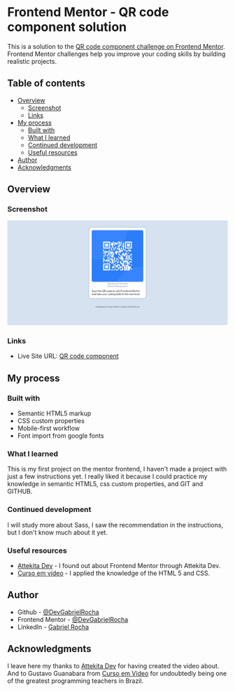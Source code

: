 # Frontend Mentor - QR code component solution

This is a solution to the [QR code component challenge on Frontend Mentor](https://www.frontendmentor.io/challenges/qr-code-component-iux_sIO_H). Frontend Mentor challenges help you improve your coding skills by building realistic projects. 

## Table of contents

- [Overview](#overview)
  - [Screenshot](#screenshot)
  - [Links](#links)
- [My process](#my-process)
  - [Built with](#built-with)
  - [What I learned](#what-i-learned)
  - [Continued development](#continued-development)
  - [Useful resources](#useful-resources)
- [Author](#author)
- [Acknowledgments](#acknowledgments)

## Overview

### Screenshot

![Project screenshot](qr-code-component-main/design/screenshot.png)

### Links

- Live Site URL: [QR code component](https://devgabrielrocha.github.io/project-qr-code-component-main/qr-code-component-main/index.html)

## My process

### Built with

- Semantic HTML5 markup
- CSS custom properties
- Mobile-first workflow
- Font import from google fonts

### What I learned

This is my first project on the mentor frontend, I haven't made a project with just a few instructions yet. I really liked it because I could practice my knowledge in semantic HTML5, css custom properties, and GIT and GITHUB.

### Continued development

I will study more about Sass, I saw the recommendation in the instructions, but I don't know much about it yet.

### Useful resources

- [Attekita Dev](https://youtu.be/xFtquKPf7Ug) - I found out about Frontend Mentor through Attekita Dev.
- [Curso em vídeo](https://www.cursoemvideo.com/) - I applied the knowledge of the HTML 5 and CSS.

## Author

- Github - [@DevGabrielRocha](https://github.com/DevGabrielRocha)
- Frontend Mentor - [@DevGabrielRocha](https://www.frontendmentor.io/profile/DevGabrielRocha)
- LinkedIn - [Gabriel Rocha](https://www.linkedin.com/in/gabrielrochaleite/)

## Acknowledgments

I leave here my thanks to [Attekita Dev](https://www.youtube.com/@attekitadev) for having created the video about. And to Gustavo Guanabara from [Curso em Vídeo](https://www.cursoemvideo.com/) for undoubtedly being one of the greatest programming teachers in Brazil.
